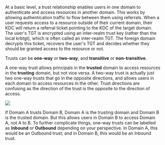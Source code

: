 At a basic level, a trust relationship enables users in one domain to authenticate and access resources in another domain. This works by allowing authentication traffic to flow between them using referrals. When a user requests access to a resource outside of their current domain, their KDC will return a referral ticket pointing to the KDC of the target domain. The user's TGT is encrypted using an inter-realm trust key (rather than the local krbtgt), which is often called an inter-realm TGT. The foreign domain decrypts this ticket, recovers the user's TGT and decides whether they should be granted access to the resource or not.

Trusts can be **one-way** or **two-way**; and **transitive** or **non-transitive**.

A one-way trust allows principals in the **trusted** domain to access resources in the **trusting** domain, but not vice versa. A two-way trust is actually just two one-way trusts that go in the opposite directions, and allows users in each domain to access resources in the other. Trust directions are confusing as the direction of the trust is the opposite to the direction of access.

  

![](https://rto-assets.s3.eu-west-2.amazonaws.com/domain-trusts/trust_direction.png)

  

If Domain A trusts Domain B, Domain A is the trusting domain and Domain B is the trusted domain. But this allows users in Domain B to access Domain A, not A to B. To further complicate things, one-way trusts can be labelled as **Inbound** or **Outbound** depending on your perspective. In Domain A, this would be an Outbound trust; and in Domain B, this would be an Inbound trust.